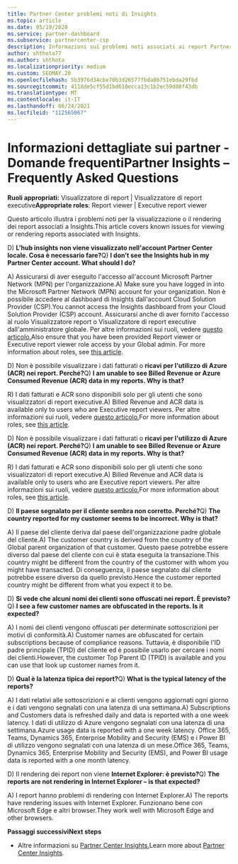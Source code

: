 ```yaml
---
title: Partner Center problemi noti di Insights
ms.topic: article
ms.date: 05/19/2020
ms.service: partner-dashboard
ms.subservice: partnercenter-csp
description: Informazioni sui problemi noti associati ai report Partner Center Insights (PCI). Le informazioni possono includere problemi di rendering noti o limitazioni di segnalazione.
author: shthota77
ms.author: shthota
ms.localizationpriority: medium
ms.custom: SEOMAY.20
ms.openlocfilehash: 5b3976d34cbe70b3d26577fbda86751ebda29fbd
ms.sourcegitcommit: 4118de5cf55d1bd618ecca13c1b2ec59d80f43db
ms.translationtype: MT
ms.contentlocale: it-IT
ms.lasthandoff: 06/24/2021
ms.locfileid: "112565067"
---
```

# <a name="partner-insights--frequently-asked-questions"></a><span data-ttu-id="e784c-104">Informazioni dettagliate sui partner - Domande frequenti</span><span class="sxs-lookup"><span data-stu-id="e784c-104">Partner Insights – Frequently Asked Questions</span></span>

<span data-ttu-id="e784c-105">**Ruoli appropriati:** Visualizzatore di report | Visualizzatore di report executive</span><span class="sxs-lookup"><span data-stu-id="e784c-105">**Appropriate roles**: Report viewer | Executive report viewer</span></span>

<span data-ttu-id="e784c-106">Questo articolo illustra i problemi noti per la visualizzazione o il rendering dei report associati a Insights.</span><span class="sxs-lookup"><span data-stu-id="e784c-106">This article covers known issues for viewing or rendering reports associated with Insights.</span></span>

<span data-ttu-id="e784c-107">D) **L'hub insights non viene visualizzato nell'account Partner Center locale. Cosa è necessario fare?**</span><span class="sxs-lookup"><span data-stu-id="e784c-107">Q) **I don’t see the Insights hub in my Partner Center account. What should I do?**</span></span>

<span data-ttu-id="e784c-108">A) Assicurarsi di aver eseguito l'accesso all'account Microsoft Partner Network (MPN) per l'organizzazione.</span><span class="sxs-lookup"><span data-stu-id="e784c-108">A) Make sure you have logged in into the Microsoft Partner Network (MPN) account for your organization.</span></span> <span data-ttu-id="e784c-109">Non è possibile accedere al dashboard di Insights dall'account Cloud Solution Provider (CSP).</span><span class="sxs-lookup"><span data-stu-id="e784c-109">You cannot access the Insights dashboard from your Cloud Solution Provider (CSP) account.</span></span> <span data-ttu-id="e784c-110">Assicurarsi anche di aver fornito l'accesso al ruolo Visualizzatore report o Visualizzatore di report executive dall'amministratore globale.  Per altre informazioni sui ruoli, vedere [questo articolo.](./pci-roles.md)</span><span class="sxs-lookup"><span data-stu-id="e784c-110">Also ensure that you have been provided Report viewer or Executive report viewer role access by your Global admin.  For more information about roles, see [this article](./pci-roles.md).</span></span>

<span data-ttu-id="e784c-111">D) Non è possibile visualizzare i dati fatturati o **ricavi per l'utilizzo di Azure (ACR) nei report. Perché?**</span><span class="sxs-lookup"><span data-stu-id="e784c-111">Q) **I am unable to see Billed Revenue or Azure Consumed Revenue (ACR) data in my reports. Why is that?**</span></span>

<span data-ttu-id="e784c-112">R) I dati fatturati e ACR sono disponibili solo per gli utenti che sono visualizzatori di report executive.</span><span class="sxs-lookup"><span data-stu-id="e784c-112">A) Billed Revenue and ACR data is available only to users who are Executive report viewers.</span></span>  <span data-ttu-id="e784c-113">Per altre informazioni sui ruoli, vedere [questo articolo.](./pci-roles.md)</span><span class="sxs-lookup"><span data-stu-id="e784c-113">For more information about roles, see [this article](./pci-roles.md).</span></span>

<span data-ttu-id="e784c-114">D) Non è possibile visualizzare i dati fatturati o **ricavi per l'utilizzo di Azure (ACR) nei report. Perché?**</span><span class="sxs-lookup"><span data-stu-id="e784c-114">Q) **I am unable to see Billed Revenue or Azure Consumed Revenue (ACR) data in my reports. Why is that?**</span></span>

<span data-ttu-id="e784c-115">R) I dati fatturati e ACR sono disponibili solo per gli utenti che sono visualizzatori di report executive.</span><span class="sxs-lookup"><span data-stu-id="e784c-115">A) Billed Revenue and ACR data is available only to users who are Executive report viewers.</span></span> <span data-ttu-id="e784c-116">Per altre informazioni sui ruoli, vedere [questo articolo.](./pci-roles.md)</span><span class="sxs-lookup"><span data-stu-id="e784c-116">For more information about roles, see [this article](./pci-roles.md).</span></span>

<span data-ttu-id="e784c-117">D) **Il paese segnalato per il cliente sembra non corretto. Perché?**</span><span class="sxs-lookup"><span data-stu-id="e784c-117">Q) **The country reported for my customer seems to be incorrect. Why is that?**</span></span>

<span data-ttu-id="e784c-118">A) Il paese del cliente deriva dal paese dell'organizzazione padre globale del cliente.</span><span class="sxs-lookup"><span data-stu-id="e784c-118">A) The customer country is derived from the country of the Global parent organization of that customer.</span></span> <span data-ttu-id="e784c-119">Questo paese potrebbe essere diverso dal paese del cliente con cui è stata eseguita la transazione.</span><span class="sxs-lookup"><span data-stu-id="e784c-119">This country might be different from the country of the customer with whom you might have transacted.</span></span> <span data-ttu-id="e784c-120">Di conseguenza, il paese segnalato dal cliente potrebbe essere diverso da quello previsto.</span><span class="sxs-lookup"><span data-stu-id="e784c-120">Hence the customer reported country might be different from what you expect it to be.</span></span>

<span data-ttu-id="e784c-121">D) **Si vede che alcuni nomi dei clienti sono offuscati nei report. È previsto?**</span><span class="sxs-lookup"><span data-stu-id="e784c-121">Q) **I see a few customer names are obfuscated in the reports. Is it expected?**</span></span>

<span data-ttu-id="e784c-122">A) I nomi dei clienti vengono offuscati per determinate sottoscrizioni per motivi di conformità.</span><span class="sxs-lookup"><span data-stu-id="e784c-122">A) Customer names are obfuscated for certain subscriptions because of compliance reasons.</span></span> <span data-ttu-id="e784c-123">Tuttavia, è disponibile l'ID padre principale (TPID) del cliente ed è possibile usarlo per cercare i nomi dei clienti.</span><span class="sxs-lookup"><span data-stu-id="e784c-123">However, the customer Top Parent ID (TPID) is available and you can use that look up customer names from it.</span></span>

<span data-ttu-id="e784c-124">D) **Qual è la latenza tipica dei report?**</span><span class="sxs-lookup"><span data-stu-id="e784c-124">Q) **What is the typical latency of the reports?**</span></span>

<span data-ttu-id="e784c-125">A) I dati relativi alle sottoscrizioni e ai clienti vengono aggiornati ogni giorno e i dati vengono segnalati con una latenza di una settimana.</span><span class="sxs-lookup"><span data-stu-id="e784c-125">A) Subscriptions and Customers data is refreshed daily and data is reported with a one week latency.</span></span> <span data-ttu-id="e784c-126">I dati di utilizzo di Azure vengono segnalati con una latenza di una settimana.</span><span class="sxs-lookup"><span data-stu-id="e784c-126">Azure usage data is reported with a one week latency.</span></span> <span data-ttu-id="e784c-127">Office 365, Teams, Dynamics 365, Enterprise Mobility and Security (EMS) e i Power BI di utilizzo vengono segnalati con una latenza di un mese.</span><span class="sxs-lookup"><span data-stu-id="e784c-127">Office 365, Teams, Dynamics 365, Enterprise Mobility and Security (EMS), and Power BI usage data is reported with a one month latency.</span></span>

<span data-ttu-id="e784c-128">D) Il rendering dei report non viene **Internet Explorer: è previsto?**</span><span class="sxs-lookup"><span data-stu-id="e784c-128">Q) **The reports are not rendering in Internet Explorer – is that expected?**</span></span>

<span data-ttu-id="e784c-129">A) I report hanno problemi di rendering con Internet Explorer.</span><span class="sxs-lookup"><span data-stu-id="e784c-129">A)  The reports have rendering issues with Internet Explorer.</span></span> <span data-ttu-id="e784c-130">Funzionano bene con Microsoft Edge e altri browser.</span><span class="sxs-lookup"><span data-stu-id="e784c-130">They work well with Microsoft Edge and other browsers.</span></span>

<span data-ttu-id="e784c-131">**Passaggi successivi**</span><span class="sxs-lookup"><span data-stu-id="e784c-131">**Next steps**</span></span>

- <span data-ttu-id="e784c-132">Altre informazioni su [Partner Center Insights.](partner-center-insights.md)</span><span class="sxs-lookup"><span data-stu-id="e784c-132">Learn more about [Partner Center Insights](partner-center-insights.md).</span></span>
